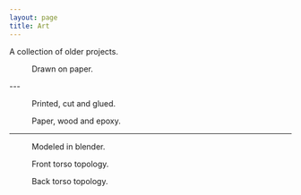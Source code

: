 ```yaml
---
layout: page
title: Art
---
```

<article class="post">
    <div class="entry">
      A collection of older projects.
    </div>
</article>

<figure>
  <img src="{{site.url}}/images/draw.jpg" alt=""/>
  <figcaption>Drawn on paper.</figcaption>
</figure>
---
<!-- ### papercraft -->
<figure>
  <img src="{{site.url}}/images/feline.jpg" alt=""/>
  <figcaption>Printed, cut and glued.</figcaption>
</figure>
<figure>
  <img src="{{site.url}}/images/col.jpg" alt=""/>
  <figcaption>Paper, wood and epoxy.</figcaption>
</figure>

---

<!-- ### polygonal modeling torso topology -->
<figure>
  <img src="{{site.url}}/images/bambi.png" alt=""/>
  <figcaption>Modeled in blender.</figcaption>
</figure>
<figure>
  <img src="{{site.url}}/images/topo_front.png" alt=""/>
  <figcaption>Front torso topology.</figcaption>
</figure>

<figure>
  <img src="{{site.url}}/images/topo_back.png" alt=""/>
  <figcaption>Back torso topology.</figcaption>
</figure>
